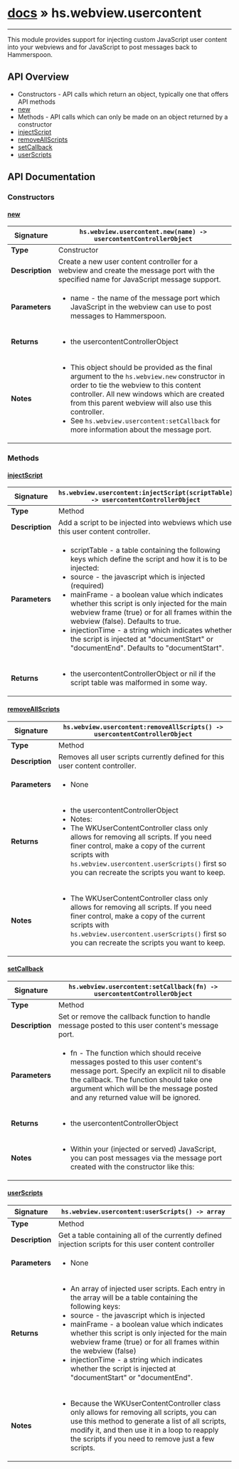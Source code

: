 # [docs](index.md) » hs.webview.usercontent
---

This module provides support for injecting custom JavaScript user content into your webviews and for JavaScript to post messages back to Hammerspoon.

## API Overview
* Constructors - API calls which return an object, typically one that offers API methods
 * [new](#new)
* Methods - API calls which can only be made on an object returned by a constructor
 * [injectScript](#injectscript)
 * [removeAllScripts](#removeallscripts)
 * [setCallback](#setcallback)
 * [userScripts](#userscripts)

## API Documentation

### Constructors

#### [new](#new)
| <span style="text-align: left;">**Signature**</span> | <span style="text-align: left;">`hs.webview.usercontent.new(name) -> usercontentControllerObject` </span>                                                |
| -----------------------------------------------------|---------------------------------------------------------------------------------------------------------|
| **Type**                                             | Constructor                                                                                         |
| **Description**                                      | Create a new user content controller for a webview and create the message port with the specified name for JavaScript message support.                                                                                         |
| **Parameters**                                       | <ul><li>name - the name of the message port which JavaScript in the webview can use to post messages to Hammerspoon.</li></ul> |
| **Returns**                                          | <ul><li>the usercontentControllerObject</li></ul>          |
| **Notes**                                            | <ul><li>This object should be provided as the final argument to the `hs.webview.new` constructor in order to tie the webview to this content controller.  All new windows which are created from this parent webview will also use this controller.</li><li>See `hs.webview.usercontent:setCallback` for more information about the message port.</li></ul>                |

### Methods

#### [injectScript](#injectscript)
| <span style="text-align: left;">**Signature**</span> | <span style="text-align: left;">`hs.webview.usercontent:injectScript(scriptTable) -> usercontentControllerObject` </span>                                                |
| -----------------------------------------------------|---------------------------------------------------------------------------------------------------------|
| **Type**                                             | Method                                                                                         |
| **Description**                                      | Add a script to be injected into webviews which use this user content controller.                                                                                         |
| **Parameters**                                       | <ul><li>scriptTable - a table containing the following keys which define the script and how it is to be injected:</li><li>  source        - the javascript which is injected (required)</li><li>  mainFrame     - a boolean value which indicates whether this script is only injected for the main webview frame (true) or for all frames within the webview (false).  Defaults to true.</li><li>  injectionTime - a string which indicates whether the script is injected at "documentStart" or "documentEnd". Defaults to "documentStart".</li></ul> |
| **Returns**                                          | <ul><li>the usercontentControllerObject or nil if the script table was malformed in some way.</li></ul>          |

#### [removeAllScripts](#removeallscripts)
| <span style="text-align: left;">**Signature**</span> | <span style="text-align: left;">`hs.webview.usercontent:removeAllScripts() -> usercontentControllerObject` </span>                                                |
| -----------------------------------------------------|---------------------------------------------------------------------------------------------------------|
| **Type**                                             | Method                                                                                         |
| **Description**                                      | Removes all user scripts currently defined for this user content controller.                                                                                         |
| **Parameters**                                       | <ul><li>None</li></ul> |
| **Returns**                                          | <ul><li>the usercontentControllerObject</li><li>Notes:</li><li>The WKUserContentController class only allows for removing all scripts.  If you need finer control, make a copy of the current scripts with `hs.webview.usercontent.userScripts()` first so you can recreate the scripts you want to keep.</li></ul>          |
| **Notes**                                            | <ul><li>The WKUserContentController class only allows for removing all scripts.  If you need finer control, make a copy of the current scripts with `hs.webview.usercontent.userScripts()` first so you can recreate the scripts you want to keep.</li></ul>                |

#### [setCallback](#setcallback)
| <span style="text-align: left;">**Signature**</span> | <span style="text-align: left;">`hs.webview.usercontent:setCallback(fn) -> usercontentControllerObject` </span>                                                |
| -----------------------------------------------------|---------------------------------------------------------------------------------------------------------|
| **Type**                                             | Method                                                                                         |
| **Description**                                      | Set or remove the callback function to handle message posted to this user content's message port.                                                                                         |
| **Parameters**                                       | <ul><li>fn - The function which should receive messages posted to this user content's message port.  Specify an explicit nil to disable the callback.  The function should take one argument which will be the message posted and any returned value will be ignored.</li></ul> |
| **Returns**                                          | <ul><li>the usercontentControllerObject</li></ul>          |
| **Notes**                                            | <ul><li>Within your (injected or served) JavaScript, you can post messages via the message port created with the constructor like this:</li></ul>                |

#### [userScripts](#userscripts)
| <span style="text-align: left;">**Signature**</span> | <span style="text-align: left;">`hs.webview.usercontent:userScripts() -> array` </span>                                                |
| -----------------------------------------------------|---------------------------------------------------------------------------------------------------------|
| **Type**                                             | Method                                                                                         |
| **Description**                                      | Get a table containing all of the currently defined injection scripts for this user content controller                                                                                         |
| **Parameters**                                       | <ul><li>None</li></ul> |
| **Returns**                                          | <ul><li>An array of injected user scripts.  Each entry in the array will be a table containing the following keys:</li><li>  source        - the javascript which is injected</li><li>  mainFrame     - a boolean value which indicates whether this script is only injected for the main webview frame (true) or for all frames within the webview (false)</li><li>  injectionTime - a string which indicates whether the script is injected at "documentStart" or "documentEnd".</li></ul>          |
| **Notes**                                            | <ul><li>Because the WKUserContentController class only allows for removing all scripts, you can use this method to generate a list of all scripts, modify it, and then use it in a loop to reapply the scripts if you need to remove just a few scripts.</li></ul>                |

